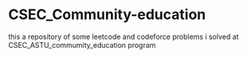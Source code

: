 # CSEC_Community-education
this a repository of some leetcode and codeforce problems i solved at CSEC_ASTU_commumity_education program
